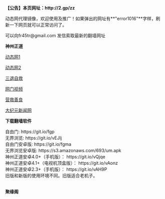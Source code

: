 <p><strong>【公告】本页网址：http://2.gp/zz</strong></p>
<p>动态网代理镜像，欢迎使用及推广！如果弹出的网址有**"error1016"**字样，刷新一下网页就可以正常访问了。</p>
<p>可以向fr45tr@gmail.com 发信索取最新的翻墙网址</p>
<p><strong>神州正道</strong></p>
<p><a href="http://bbdqfbcy.ggkhfw57.cf/1/" rel="nofollow">动态网1</a></p>
<p><a href="http://61.228.212.36/1/" rel="nofollow">动态网2</a></p>
<p><a href="http://t.cn/RJoGbJN" rel="nofollow">三退自救</a></p>
<p><a href="http://t.cn/Ru95GXa" rel="nofollow">网门视频</a></p>
<p><a href="http://bbdqfbcy.ggkhfw57.cf/916415/" rel="nofollow">营救善良</a></p>
<p><a href="http://125.231.114.75/2/" rel="nofollow">大纪元新闻网</a></p>
<p><strong>下载翻墙软件</strong></p>
自由门: https://git.io/fgp<br>
无界浏览: https://git.io/vEJlj<br>
自由门安卓版: https://git.io/fgma<br>
无界浏览安卓版: https://s3.amazonaws.com/693/um.apk<br>
神州正道安卓4.0+（手机版）： https://git.io/vQjqe<br>
神州正道安卓4.1+（电视机顶盒版）： https://git.io/vAonz<br>
神州正道安卓2.3+（手机版）： https://git.io/vAH9P<br>
旧版和新版的使用环境不同。旧版适合老机子。<br>
<br>
<p><strong>聚缘阁</strong></p>

